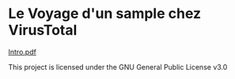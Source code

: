 # Le Voyage d'un sample chez VirusTotal

[Intro.pdf](https://github.com/Neosama/Le-voyage-d-un-sample-chez-VirusTotal/blob/master/Le%20voyage%20d%E2%80%99un%20sample%20chez%20VirusTotal.pdf)

This project is licensed under the GNU General Public License v3.0
